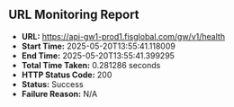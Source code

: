## URL Monitoring Report

- **URL:** https://api-gw1-prod1.fisglobal.com/gw/v1/health
- **Start Time:** 2025-05-20T13:55:41.118009
- **End Time:** 2025-05-20T13:55:41.399295
- **Total Time Taken:** 0.281286 seconds
- **HTTP Status Code:** 200
- **Status:** Success
- **Failure Reason:** N/A
